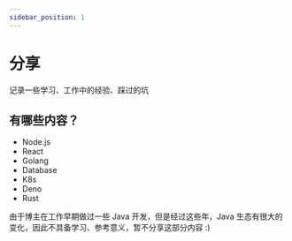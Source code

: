```yaml
---
sidebar_position: 1
---
```


# 分享

记录一些学习、工作中的经验、踩过的坑

## 有哪些内容？

- Node.js
- React
- Golang
- Database
- K8s
- Deno
- Rust

由于博主在工作早期做过一些 Java 开发，但是经过这些年，Java 生态有很大的变化，因此不具备学习、参考意义，暂不分享这部分内容 :)


